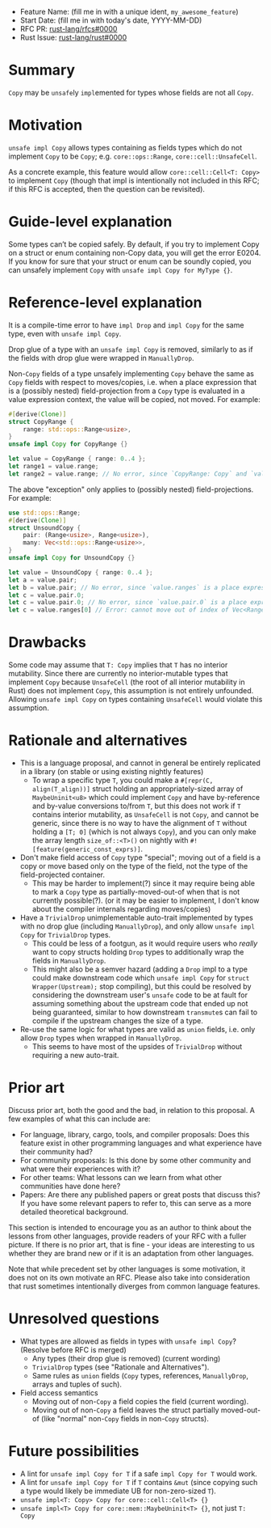 - Feature Name: (fill me in with a unique ident, `my_awesome_feature`)
- Start Date: (fill me in with today's date, YYYY-MM-DD)
- RFC PR: [rust-lang/rfcs#0000](https://github.com/rust-lang/rfcs/pull/0000)
- Rust Issue: [rust-lang/rust#0000](https://github.com/rust-lang/rust/issues/0000)

# Summary
[summary]: #summary

`Copy` may be `unsafe`ly `impl`emented for types whose fields are not all `Copy`.

# Motivation
[motivation]: #motivation

`unsafe impl Copy` allows types containing as fields types which do not implement `Copy` to be `Copy`; e.g. `core::ops::Range`, `core::cell::UnsafeCell`.

As a concrete example, this feature would allow `core::cell::Cell<T: Copy>` to implement `Copy` (though that impl is intentionally not included in this RFC; if this RFC is accepted, then the question can be revisited).

# Guide-level explanation
[guide-level-explanation]: #guide-level-explanation

Some types can’t be copied safely. By default, if you try to implement Copy on a struct or enum containing non-Copy data, you will get the error E0204. If you know for sure that your struct or enum can be soundly copied, you can unsafely implement `Copy` with `unsafe impl Copy for MyType {}`.

<!--
Explain the proposal as if it was already included in the language and you were teaching it to another Rust programmer. That generally means:

- Introducing new named concepts.
- Explaining the feature largely in terms of examples.
- Explaining how Rust programmers should *think* about the feature, and how it should impact the way they use Rust. It should explain the impact as concretely as possible.
- If applicable, provide sample error messages, deprecation warnings, or migration guidance.
- If applicable, describe the differences between teaching this to existing Rust programmers and new Rust programmers.
- Discuss how this impacts the ability to read, understand, and maintain Rust code. Code is read and modified far more often than written; will the proposed feature make code easier to maintain?

For implementation-oriented RFCs (e.g. for compiler internals), this section should focus on how compiler contributors should think about the change, and give examples of its concrete impact. For policy RFCs, this section should provide an example-driven introduction to the policy, and explain its impact in concrete terms.
-->

# Reference-level explanation
[reference-level-explanation]: #reference-level-explanation

<!--
This is the technical portion of the RFC. Explain the design in sufficient detail that:

- Its interaction with other features is clear.
- It is reasonably clear how the feature would be implemented.
- Corner cases are dissected by example.

The section should return to the examples given in the previous section, and explain more fully how the detailed proposal makes those examples work.

-->

It is a compile-time error to have `impl Drop` and `impl Copy` for the same type, even with `unsafe impl Copy`.

Drop glue of a type with an `unsafe impl Copy` is removed, similarly to as if the fields with drop glue were wrapped in `ManuallyDrop`.

Non-`Copy` fields of a type unsafely implementing `Copy` behave the same as `Copy` fields with respect to moves/copies, i.e. when a place expression that is a (possibly nested) field-projection from a `Copy` type is evaluated in a value expression context, the value will be copied, not moved. For example:

```rust
#[derive(Clone)]
struct CopyRange {
    range: std::ops::Range<usize>,
}
unsafe impl Copy for CopyRange {}

let value = CopyRange { range: 0..4 };
let range1 = value.range;
let range2 = value.range; // No error, since `CopyRange: Copy` and `value.range` is a place-expression
```

The above "exception" only applies to (possibly nested) field-projections. For example:


```rust
use std::ops::Range;
#[derive(Clone)]
struct UnsoundCopy {
    pair: (Range<usize>, Range<usize>),
    many: Vec<std::ops::Range<usize>>,
}
unsafe impl Copy for UnsoundCopy {}

let value = UnsoundCopy { range: 0..4 };
let a = value.pair;
let b = value.pair; // No error, since `value.ranges` is a place expression that is a field-projection from `value`.
let c = value.pair.0;
let c = value.pair.0; // No error, since `value.pair.0` is a place expression that is a (nested) field-projection from `value`.
let c = value.ranges[0] // Error: cannot move out of index of Vec<Range<usize>>, because `value.ranges[0]` is not just a field-expression from `value`
```


# Drawbacks
[drawbacks]: #drawbacks

Some code may assume that `T: Copy` implies that `T` has no interior mutability. Since there are currently no interior-mutable types that implement `Copy` because `UnsafeCell` (the root of all interior mutability in Rust) does not implement `Copy`, this assumption is not entirely unfounded. Allowing `unsafe impl Copy` on types containing `UnsafeCell` would violate this assumption.

# Rationale and alternatives
[rationale-and-alternatives]: #rationale-and-alternatives

<!--

- Why is this design the best in the space of possible designs?
- What other designs have been considered and what is the rationale for not choosing them?
- What is the impact of not doing this?
- If this is a language proposal, could this be done in a library or macro instead? Does the proposed change make Rust code easier or harder to read, understand, and maintain?

-->

- This is a language proposal, and cannot in general be entirely replicated in a library (on stable or using existing nightly features)
	+ To wrap a specific type `T`, you could make a `#[repr(C, align(T_align))]` struct holding an appropriately-sized array of `MaybeUninit<u8>` which could implement `Copy` and have by-reference and by-value conversions to/from `T`, but this does not work if `T` contains interior mutability, as `UnsafeCell` is not `Copy`, and cannot be generic, since there is no way to have the alignment of `T` without holding a `[T; 0]` (which is not always `Copy`), and you can only make the array length `size_of::<T>()` on nightly with `#![feature(generic_const_exprs)]`.
- Don't make field access of `Copy` type "special"; moving out of a field is a copy or move based only on the type of the field, not the type of the field-projected container.
	+ This may be harder to implement(?) since it may require being able to mark a `Copy` type as partially-moved-out-of when that is not currently possible(?). (or it may be easier to implement, I don't know about the compiler internals regarding moves/copies)
- Have a `TrivialDrop` unimplementable auto-trait implemented by types with no drop glue (including `ManuallyDrop`), and only allow `unsafe impl Copy` for `TrivialDrop` types.
	+ This could be less of a footgun, as it would require users who *really* want to copy structs holding `Drop` types to additionally wrap the fields in `ManuallyDrop`.
	+ This might also be a semver hazard (adding a `Drop` impl to a type could make downstream code which `unsafe impl Copy` for `struct Wrapper(Upstream);` stop compiling), but this could be resolved by considering the downstream user's `unsafe` code to be at fault for assuming something about the upstream code that ended up not being guaranteed, similar to how downstream `transmute`s can fail to compile if the upstream changes the size of a type.
- Re-use the same logic for what types are valid as `union` fields, i.e. only allow `Drop` types when wrapped in `ManuallyDrop`.
	+ This seems to have most of the upsides of `TrivialDrop` without requiring a new auto-trait.

# Prior art
[prior-art]: #prior-art

Discuss prior art, both the good and the bad, in relation to this proposal.
A few examples of what this can include are:

- For language, library, cargo, tools, and compiler proposals: Does this feature exist in other programming languages and what experience have their community had?
- For community proposals: Is this done by some other community and what were their experiences with it?
- For other teams: What lessons can we learn from what other communities have done here?
- Papers: Are there any published papers or great posts that discuss this? If you have some relevant papers to refer to, this can serve as a more detailed theoretical background.

This section is intended to encourage you as an author to think about the lessons from other languages, provide readers of your RFC with a fuller picture.
If there is no prior art, that is fine - your ideas are interesting to us whether they are brand new or if it is an adaptation from other languages.

Note that while precedent set by other languages is some motivation, it does not on its own motivate an RFC.
Please also take into consideration that rust sometimes intentionally diverges from common language features.

# Unresolved questions
[unresolved-questions]: #unresolved-questions

- What types are allowed as fields in types with `unsafe impl Copy`? (Resolve before RFC is merged)
	+ Any types (their drop glue is removed) (current wording)
	+ `TrivialDrop` types (see "Rationale and Alternatives").
	+ Same rules as `union` fields (`Copy` types, references, `ManuallyDrop`, arrays and tuples of such).
- Field access semantics
	+ Moving out of non-`Copy` a field copies the field (current wording).
	+ Moving out of non-`Copy` a field leaves the struct partially moved-out-of (like "normal" non-`Copy` fields in non-`Copy` structs).

<!--

- What parts of the design do you expect to resolve through the RFC process before this gets merged?
- What parts of the design do you expect to resolve through the implementation of this feature before stabilization?
- What related issues do you consider out of scope for this RFC that could be addressed in the future independently of the solution that comes out of this RFC?

-->

# Future possibilities
[future-possibilities]: #future-possibilities

- A lint for `unsafe impl Copy for T` if a safe `impl Copy for T` would work.
- A lint for `unsafe impl Copy for T` if `T` contains `&mut` (since copying such a type would likely be immediate UB for non-zero-sized `T`).
- `unsafe impl<T: Copy> Copy for core::cell::Cell<T> {}`
- `unsafe impl<T> Copy for core::mem::MaybeUninit<T> {}`, not just `T: Copy`

<!--

Think about what the natural extension and evolution of your proposal would
be and how it would affect the language and project as a whole in a holistic
way. Try to use this section as a tool to more fully consider all possible
interactions with the project and language in your proposal.
Also consider how this all fits into the roadmap for the project
and of the relevant sub-team.

This is also a good place to "dump ideas", if they are out of scope for the
RFC you are writing but otherwise related.

If you have tried and cannot think of any future possibilities,
you may simply state that you cannot think of anything.

Note that having something written down in the future-possibilities section
is not a reason to accept the current or a future RFC; such notes should be
in the section on motivation or rationale in this or subsequent RFCs.
The section merely provides additional information.

-->
